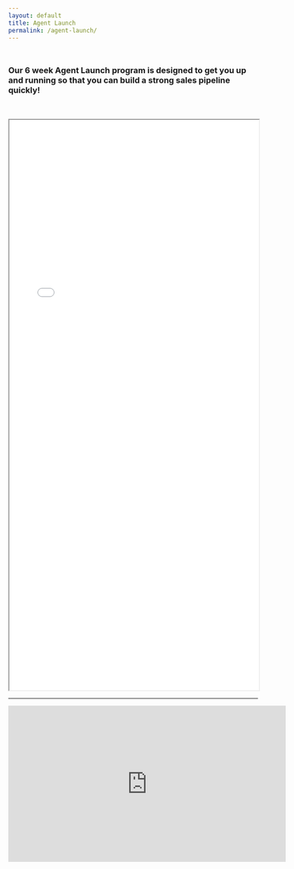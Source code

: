 ```yaml
---
layout: default
title: Agent Launch
permalink: /agent-launch/
---
```

<h3 style="margin:3rem 0;">Our 6 week Agent Launch program is designed to get you up and running so that you can build a strong sales pipeline quickly!</h3>
<iframe src="/uploads/agent-launch.pdf" width="100%" height="1150px"></iframe>
<hr>
<iframe width="560" height="315" src="https://www.youtube.com/embed/xkADzgELckE" frameborder="0" allow="accelerometer; autoplay; encrypted-media; gyroscope; picture-in-picture" allowfullscreen></iframe>